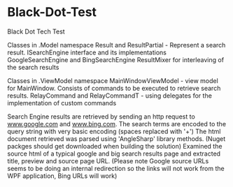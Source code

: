 # Black-Dot-Test
Black Dot Tech Test

Classes in .Model namespace
Result and ResultPartial - Represent a search result.
ISearchEngine interface and its implementations GoogleSearchEngine and BingSearchEngine
ResultMixer for interleaving of the search results 

Classes in .ViewModel namespace
MainWindowViewModel - view model for MainWindow. Consists of commands to be executed to retrieve search results.
RelayCommand and RelayCommandT - using delegates for the implementation of custom commands

Search Engine results are retrieved by sending an http request to www.google.com and www.bing.com.
The search terms are encoded to the query string with very basic encoding (spaces replaced with '+')
The html document retrieved was parsed using 'AngleSharp' library methods. (Nuget packges should get downloaded when building the solution)
Examined the source html of a typical google and big search results page and extracted title, preview and source page URL. (Please note Google source URLs seems to be doing an internal redirection so the links will not work from the WPF application, Bing URLs will work)

 





